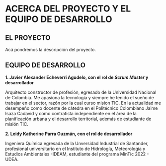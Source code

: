 # ACERCA DEL PROYECTO Y EL EQUIPO DE DESARROLLO

## EL PROYECTO

Acá pondremos la descripción del proyecto.


## EQUIPO DE DESARROLLO

**1. Javier Alexander Echeverri Agudelo, con el rol de *Scrum Master* y desarrollador**

Arquitecto constructor de profesión, egresado de la Universidad Nacional de Colombia. Me apasiona la tecnología 
y siempre he tenido el sueño de trabajar en el sector, razón por la cual curso mision TIC. En la actualidad me 
desempeño como docente de cátedra en el Politécnico Colombiano Jaime Isaza Cadavid y como contratista 
independiente en el área de la planificación urbana y el desarrollo territorial, además de estudiante de misión 
TIC.

**2. Leidy Katherine Parra Guzmán, con el rol de desarrollador**

Ingeniera Química egresada de la Unversidad Industrial de Santander, 
profesional universitario en el Instituto de Hidrología, Meteorología y Estudios Ambientales -IDEAM,
estudiante del programa MinTic 2022 - UDEA.
